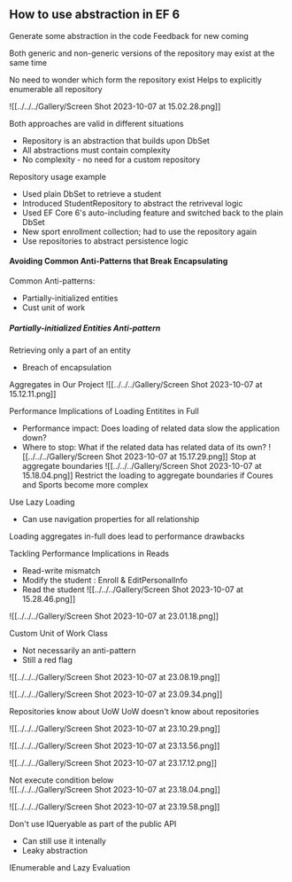 ## How to use abstraction in EF 6
Generate some abstraction in the code
Feedback for new coming

Both generic and non-generic versions of the repository may exist at the same time

No need to wonder which form the repository exist
Helps to explicitly enumerable all repository

![[../../../Gallery/Screen Shot 2023-10-07 at 15.02.28.png]]

Both approaches are valid in different situations
- Repository is an abstraction that builds upon DbSet
- All abstractions must contain complexity
- No complexity - no need for a custom repository

Repository usage example
- Used plain DbSet to retrieve a student
- Introduced StudentRepository to abstract the retriveval logic
- Used EF Core 6's auto-including feature and switched back to the plain DbSet
- New sport enrollment collection; had to use the repository again
- Use repositories to abstract persistence logic

#### Avoiding Common Anti-Patterns that Break Encapsulating

Common Anti-patterns:
- Partially-initialized entities
- Cust unit of work

##### Partially-initialized Entities Anti-pattern
Retrieving only a part of an entity
- Breach of encapsulation

Aggregates in Our Project
![[../../../Gallery/Screen Shot 2023-10-07 at 15.12.11.png]]

Performance Implications of Loading Entitites in Full
- Performance impact: Does loading of related data slow the application down?
- Where to stop: What if the related data has related data of its own?
![[../../../Gallery/Screen Shot 2023-10-07 at 15.17.29.png]]
Stop at aggregate boundaries
![[../../../Gallery/Screen Shot 2023-10-07 at 15.18.04.png]]
Restrict the loading to aggregate boundaries if Coures and Sports become more complex

Use Lazy Loading
- Can use navigation properties for all relationship

Loading aggregates in-full does lead to performance drawbacks

Tackling Performance Implications in Reads
- Read-write mismatch
- Modify the student : Enroll & EditPersonalInfo
- Read the student 
![[../../../Gallery/Screen Shot 2023-10-07 at 15.28.46.png]]

![[../../../Gallery/Screen Shot 2023-10-07 at 23.01.18.png]]


Custom Unit of Work Class
- Not necessarily an anti-pattern
- Still a red flag

![[../../../Gallery/Screen Shot 2023-10-07 at 23.08.19.png]]

![[../../../Gallery/Screen Shot 2023-10-07 at 23.09.34.png]]

Repositories know about UoW
UoW doesn't know about repositories

![[../../../Gallery/Screen Shot 2023-10-07 at 23.10.29.png]]

![[../../../Gallery/Screen Shot 2023-10-07 at 23.13.56.png]]

![[../../../Gallery/Screen Shot 2023-10-07 at 23.17.12.png]]

Not execute condition below  
![[../../../Gallery/Screen Shot 2023-10-07 at 23.18.04.png]]

![[../../../Gallery/Screen Shot 2023-10-07 at 23.19.58.png]]

Don't use IQueryable as part of the public API
- Can still use it intenally
- Leaky abstraction


IEnumerable and Lazy Evaluation
